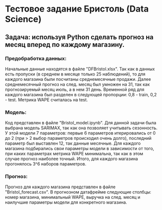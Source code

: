 # Тестовое задание Бристоль (Data Science)
## Задача: используя Python сделать прогноз на месяц вперед по каждому магазину.
### Предобработка данных:
Начальные данные находятся в файле "DFBristol.xlsx".
Так как в данных есть пропуски (в среднем в месяце только 25 наблюдений), то для каждого магазина были посчитаны среднемесячные продажи.
Далее среднемесячный прогноз на след. месяц был умножен на 31, так как прогнозируемый месяц июль, а в нем 31 день.
Временной ряд для каждого магазина был разделен в следующей пропорции: 0,8 - train, 0,2 - test. Метрика WAPE считалась на test.
### Модель:
Код представлен в файле "Bristol_model.ipynb".
Для данной задачи была выбрана модель SARIMAX, так как она позволяет учитывать сезонность.
У этой модели 7 параметров: первые 6 параметров итерировались от 0 до 2 (при > 2 выбор параметров происходил очень долго), последний параметр был выставлен 12, так данные месячные.
Для каждого магазина подбирались свои параметры модели в зависимости от того, при каких параметрах метрика WAPE минимальна, так как в этом случае прогноз наиболее точный.
Итого, для каждого магазина прогонялось 3^6 наборов параметров.

### Прогноз:
Прогноз для каждого магазина представлен в файле "Bristol_forecast.csv". 
В прогнозном датафрейме следующие столбцы: номер магазина, минимальный WAPE, выручка на след. месяц и наилучшие параметры модели для конкретного магазина.
